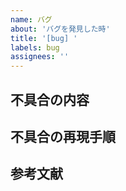 ```yaml
---
name: バグ
about: 'バグを発見した時'
title: '[bug] '
labels: bug
assignees: ''
---
```


## 不具合の内容

## 不具合の再現手順

## 参考文献
